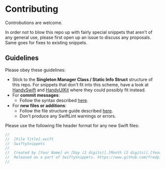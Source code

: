 # Contributing

Controbutions are  welcome.

In order not to blow this repo up with fairly special snippets that aren't of any general use, please first open up an issue to discuss any proposals. Same goes for fixes to existing snippets.

## Guidelines

Please obey these guidelines:
- Stick to the **Singleton Manager Class / Static Info Struct** structure of this repo. For snippets that don't fit into this scheme, have a look at [HandySwift](https://github.com/Flinesoft/HandySwift) and [HandyUIKit](https://github.com/Flinesoft/HandyUIKit) where they could possibly fit instead.
- For **commit messages**:
    - Follow the syntax described [here](http://chris.beams.io/posts/git-commit/).
- For **new files or additions**:
    - Follow the file structure guide described [here](http://bestpractices.jamitlabs.com/t/file-structure-use-of-mark/84).
    - Don't produce any SwiftLint warnings or errors.

Please use the following file header format for any new Swift files:

```swift
//
//  [File Title].swift
//  SwiftySnippets
//
//  Created by [Your Name] on [Day (2 digits)].[Month (2 digits)].[Year (2 digits)].
//  Released as a part of SwiftySnippets. https://www.github.com/fredpi/SwiftySnippets
//
```

